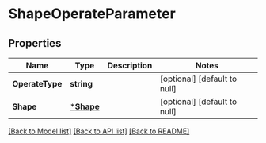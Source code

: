 # ShapeOperateParameter

## Properties
Name | Type | Description | Notes
------------ | ------------- | ------------- | -------------
**OperateType** | **string** |  | [optional] [default to null]
**Shape** | [***Shape**](Shape.md) |  | [optional] [default to null]

[[Back to Model list]](../README.md#documentation-for-models) [[Back to API list]](../README.md#documentation-for-api-endpoints) [[Back to README]](../README.md)


